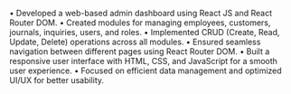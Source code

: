 •	Developed a web-based admin dashboard using React JS and React Router DOM.
•	Created modules for managing employees, customers, journals, inquiries, users, and roles.
•	Implemented CRUD (Create, Read, Update, Delete) operations across all modules.
•	Ensured seamless navigation between different pages using React Router DOM.
•	Built a responsive user interface with HTML, CSS, and JavaScript for a smooth user experience.
•	Focused on efficient data management and optimized UI/UX for better usability.
